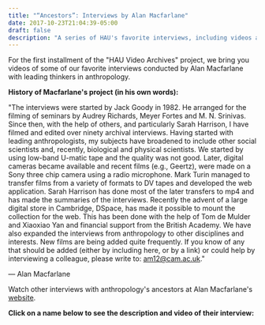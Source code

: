 ```yaml
---
title: "“Ancestors”: Interviews by Alan Macfarlane"
date: 2017-10-23T21:04:39-05:00
draft: false
description: "A series of HAU's favorite interviews, including videos and transcripts, conducted by Alan Macfarlane with leading thinkers in anthropology"
---
```


For the first installment of the "HAU Video Archives" project, we bring you videos of some of our favorite interviews conducted by Alan Macfarlane with leading thinkers in anthropology.

**History of Macfarlane's project (in his own words):**

"The interviews were started by Jack Goody in 1982. He arranged for the filming of seminars by Audrey Richards, Meyer Fortes and M. N. Srinivas. Since then, with the help of others, and particularly Sarah Harrison, I have filmed and edited over ninety archival interviews. Having started with leading anthropologists, my subjects have broadened to include other social scientists and, recently, biological and physical scientists. We started by using low-band U-matic tape and the quality was not good. Later, digital cameras became available and recent films (e.g., Geertz), were made on a Sony three chip camera using a radio microphone. Mark Turin managed to transfer films from a variety of formats to DV tapes and developed the web application. Sarah Harrison has done most of the later transfers to mp4 and has made the summaries of the interviews. Recently the advent of a large digital store in Cambridge, DSpace, has made it possible to mount the collection for the web. This has been done with the help of Tom de Mulder and Xiaoxiao Yan and financial support from the British Academy. We have also expanded the interviews from anthropology to other disciplines and interests. New films are being added quite frequently. If you know of any that should be added (either by including here, or by a link) or could help by interviewing a colleague, please write to: <am12@cam.ac.uk>."

— Alan Macfarlane

Watch other interviews with anthropology's ancestors at Alan Macfarlane's [website](http://www.alanmacfarlane.com/ancestors/audiovisual.html).

**Click on a name below to see the description and video of their interview:**

